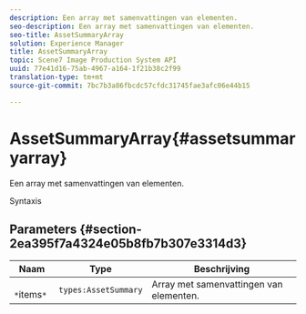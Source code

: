 ```yaml
---
description: Een array met samenvattingen van elementen.
seo-description: Een array met samenvattingen van elementen.
seo-title: AssetSummaryArray
solution: Experience Manager
title: AssetSummaryArray
topic: Scene7 Image Production System API
uuid: 77e41d16-75ab-4967-a164-1f21b38c2f99
translation-type: tm+mt
source-git-commit: 7bc7b3a86fbcdc57cfdc31745fae3afc06e44b15

---
```



# AssetSummaryArray{#assetsummaryarray}

Een array met samenvattingen van elementen.

Syntaxis

## Parameters {#section-2ea395f7a4324e05b8fb7b307e3314d3}

| Naam | Type | Beschrijving |
|---|---|---|
| ` *`items`*` | `types:AssetSummary` | Array met samenvattingen van elementen. |

